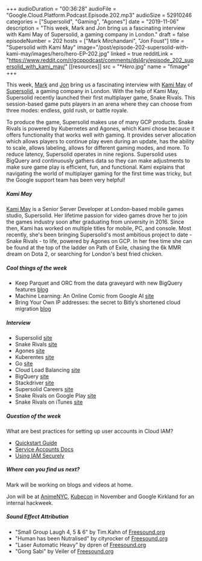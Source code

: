 +++
audioDuration = "00:36:28"
audioFile = "Google.Cloud.Platform.Podcast.Episode.202.mp3"
audioSize = 52910246
categories = ["Supersolid", "Gaming", "Agones"]
date = "2019-11-06"
description = "This week, Mark and Jon bring us a fascinating interview with Kami May of Supersolid, a gaming company in London."
draft = false
episodeNumber = 202
hosts = ["Mark Mirchandani", "Jon Foust"]
title = "Supersolid with Kami May"
image="/post/episode-202-supersolid-with-kami-may/images/hero/hero-EP-202.jpg"
linked = true
redditLink = "https://www.reddit.com/r/gcppodcast/comments/dsl4ry/episode_202_supersolid_with_kami_may/"
[[resources]]
  src = "**Hero*.jpg"
  name = "fimage"
+++

This week, [Mark](https://twitter.com/markmirch) and [Jon](https://twitter.com/syntxerror1) bring us a fascinating interview with [Kami May](https://twitter.com/kamiliamay) of [Supersolid](https://twitter.com/supersolidgames), a gaming company in London. With the help of Kami May, Supersolid recently launched their first multiplayer game, Snake Rivals. This session-based game puts players in an arena where they can choose from three modes: endless, gold rush, or battle royale.

To produce the game, Supersolid makes use of many GCP products. Snake Rivals is powered by Kubernetes and Agones, which Kami chose because it offers functionality that works well with gaming. It provides server allocation which allows players to continue play even during an update, has the ability to scale, allows labeling, allows for different gaming modes, and more. To reduce latency, Supersolid operates in nine regions. Supersolid uses BigQuery and continuously gathers data so they can make adjustments to make sure game play is efficient, fun, and functional. Kami explains that navigating the world of multiplayer gaming for the first time was tricky, but the Google support team has been very helpful!

<!--more-->

##### Kami May

[Kami May](https://twitter.com/kamiliamay) is a Senior Server Developer at London-based mobile games studio, Supersolid. Her lifetime passion for video games drove her to join the games industry soon after graduating from university in 2016. Since then, Kami has worked on multiple titles for mobile, PC, and console. Most recently, she's been bringing Supersolid's most ambitious project to date - Snake Rivals - to life, powered by Agones on GCP. In her free time she can be found at the top of the ladder on Path of Exile, chasing the 6k MMR dream on Dota 2, or searching for London's best fried chicken.

##### Cool things of the week

* Keep Parquet and ORC from the data graveyard with new BigQuery features [blog](https://cloud.google.com/blog/products/data-analytics/keep-parquet-and-orc-from-the-data-graveyard-with-new-bigquery-features)
* Machine Learning: An Online Comic from Google AI [site](https://cloud.google.com/products/ai/ml-comic-1)
* Bring Your Own IP addresses: the secret to Bitly’s shortened cloud migration [blog](https://cloud.google.com/blog/products/networking/bring-your-own-ip-addresses-the-secret-to-bitlys-shortened-cloud-migration)

##### Interview

* Supersolid [site](https://supersolid.com)
* Snake Rivals [site](https://supersolid.com/games/snake-rivals)
* Agones [site](https://agones.dev/site/)
* Kuberentes [site](https://kubernetes.io)
* Go [site](https://golang.org)
* Cloud Load Balancing [site](https://cloud.google.com/load-balancing/)
* BigQuery [site](https://cloud.google.com/bigquery/)
* Stackdriver [site](https://cloud.google.com/stackdriver/)
* Supersolid Careers [site](https://supersolid.com/careers)
* Snake Rivals on Google Play [site](https://play.google.com/store/apps/details?id=com.supersolid.snake&hl=en_US)
* Snake Rivals on iTunes [site](https://apps.apple.com/my/app/snake-rivals-pvp-games/id1440185894)

##### Question of the week

What are best practices for setting up user accounts in Cloud IAM?

* [Quickstart Guide](https://cloud.google.com/iam/docs/quickstart)
* [Service Accounts Docs](https://cloud.google.com/iam/docs/service-accounts)
* [Using IAM Securely](https://cloud.google.com/iam/docs/using-iam-securely)
     
##### Where can you find us next?

Mark will be working on blogs and videos at home.

Jon will be at [AnimeNYC](http://animenyc.com), [Kubecon](https://events19.linuxfoundation.org/events/kubecon-cloudnativecon-north-america-2019/) in November and Google Kirkland for an internal hackweek.

##### Sound Effect Attribution

* "Small Group Laugh 4, 5 & 6" by Tim.Kahn of [Freesound.org](https://Freesound.org)
* "Human has been Nutralised" by cityrocker of [Freesound.org](https://Freesound.org)
* "Laser Automatic Heavy" by dpren of [Freesound.org](https://Freesound.org)
* "Gong Sabi" by Veiler of [Freesound.org](https://Freesound.org)